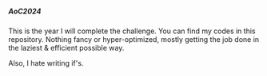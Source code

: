 ##### AoC2024

This is the year I will complete the challenge. You can find my codes in this repository. Nothing fancy or hyper-optimized, mostly getting the job done in the laziest & efficient possible way.

Also, I hate writing if's.
